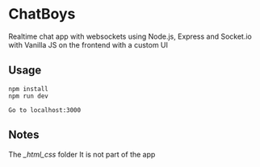 # ChatBoys
Realtime chat app with websockets using Node.js, Express and Socket.io with Vanilla JS on the frontend with a custom UI
## Usage
```
npm install
npm run dev

Go to localhost:3000
```

## Notes
The *_html_css* folder It is not part of the app
